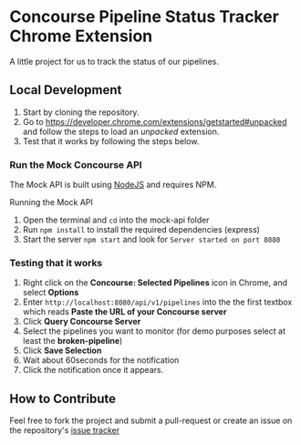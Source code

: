 # Concourse Pipeline Status Tracker Chrome Extension

A little project for us to track the status of our pipelines.

## Local Development

1. Start by cloning the repository.
2. Go to https://developer.chrome.com/extensions/getstarted#unpacked and follow the steps to load an *unpacked* extension.
3. Test that it works by following the steps below.

### Run the Mock Concourse API

The Mock API is built using [NodeJS](https://nodejs.org/en/download/) and requires NPM.

Running the Mock API

1. Open the terminal and `cd` into the mock-api folder
2. Run `npm install` to install the required dependencies (express)
3. Start the server `npm start` and look for `Server started on port 8080`

### Testing that it works

1. Right click on the **Concourse: Selected Pipelines** icon in Chrome, and select **Options**
2. Enter `http://localhost:8080/api/v1/pipelines` into the the first textbox which reads **Paste the URL of your Concourse server**
3. Click **Query Concourse Server**
4. Select the pipelines you want to monitor (for demo purposes select at least the **broken-pipeline**)
5. Click **Save Selection**
6. Wait about 60seconds for the notification
7. Click the notification once it appears.

## How to Contribute

Feel free to fork the project and submit a pull-request or create an issue on the repository's [issue tracker](https://github.com/lackerman/concourse-chrome-ext/issues)
